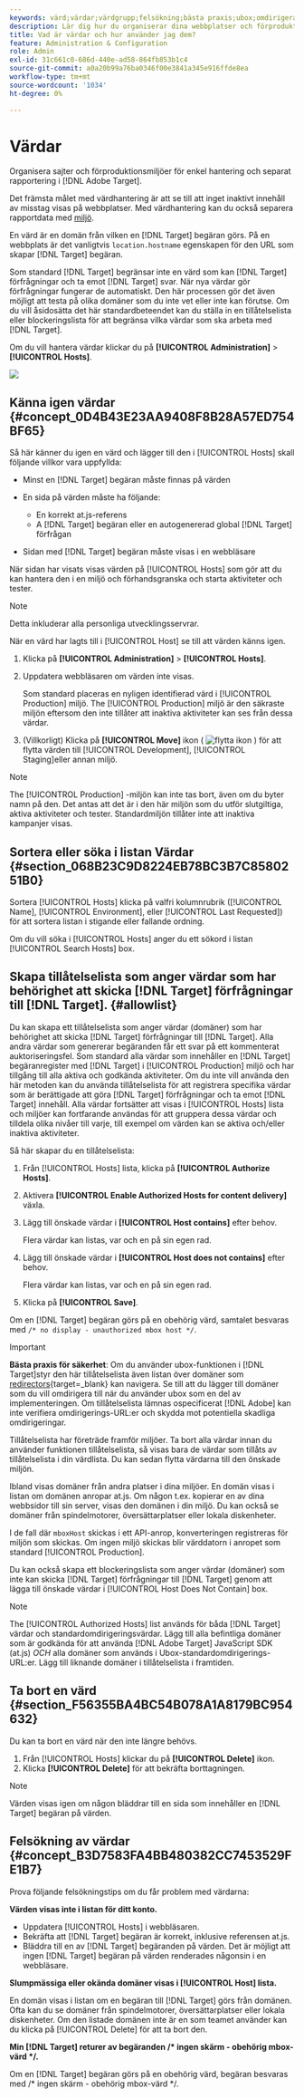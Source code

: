 ```yaml
---
keywords: värd;värdar;värdgrupp;felsökning;bästa praxis;ubox;omdirigera;omdirigera;vitlista;tillåtelselista;svartlista;blockeringslista
description: Lär dig hur du organiserar dina webbplatser och förproduktionsmiljöer för enkel hantering och separat rapportering i Adobe Target.
title: Vad är värdar och hur använder jag dem?
feature: Administration & Configuration
role: Admin
exl-id: 31c661c0-686d-440e-ad58-864fb853b1c4
source-git-commit: a0a20b99a76ba0346f00e3841a345e916ffde8ea
workflow-type: tm+mt
source-wordcount: '1034'
ht-degree: 0%

---
```


# Värdar

Organisera sajter och förproduktionsmiljöer för enkel hantering och separat rapportering i [!DNL Adobe Target].

Det främsta målet med värdhantering är att se till att inget inaktivt innehåll av misstag visas på webbplatser. Med värdhantering kan du också separera rapportdata med [miljö](/help/main/administrating-target/environments.md).

En värd är en domän från vilken en [!DNL Target] begäran görs. På en webbplats är det vanligtvis `location.hostname` egenskapen för den URL som skapar [!DNL Target] begäran.

Som standard [!DNL Target] begränsar inte en värd som kan [!DNL Target] förfrågningar och ta emot [!DNL Target] svar. När nya värdar gör förfrågningar fungerar de automatiskt. Den här processen gör det även möjligt att testa på olika domäner som du inte vet eller inte kan förutse. Om du vill åsidosätta det här standardbeteendet kan du ställa in en tillåtelselista eller blockeringslista för att begränsa vilka värdar som ska arbeta med [!DNL Target].

Om du vill hantera värdar klickar du på **[!UICONTROL Administration]** > **[!UICONTROL Hosts]**.

![](assets/hosts_list.png)

## Känna igen värdar {#concept_0D4B43E23AA9408F8B28A57ED754BF65}

Så här känner du igen en värd och lägger till den i [!UICONTROL Hosts] skall följande villkor vara uppfyllda:

* Minst en [!DNL Target] begäran måste finnas på värden
* En sida på värden måste ha följande:

   * En korrekt at.js-referens
   * A [!DNL Target] begäran eller en autogenererad global [!DNL Target] förfrågan

* Sidan med [!DNL Target] begäran måste visas i en webbläsare

När sidan har visats visas värden på [!UICONTROL Hosts] som gör att du kan hantera den i en miljö och förhandsgranska och starta aktiviteter och tester.

>[!NOTE]
>
>Detta inkluderar alla personliga utvecklingsservrar.

När en värd har lagts till i [!UICONTROL Host] se till att värden känns igen.

1. Klicka på **[!UICONTROL Administration]** > **[!UICONTROL Hosts]**.
1. Uppdatera webbläsaren om värden inte visas.

   Som standard placeras en nyligen identifierad värd i [!UICONTROL Production] miljö. The [!UICONTROL Production] miljö är den säkraste miljön eftersom den inte tillåter att inaktiva aktiviteter kan ses från dessa värdar.

1. (Villkorligt) Klicka på **[!UICONTROL Move]** ikon ( ![flytta ikon](/help/main/administrating-target/assets/icon-move.png) ) för att flytta värden till [!UICONTROL Development], [!UICONTROL Staging]eller annan miljö.

>[!NOTE]
>
>The [!UICONTROL Production] -miljön kan inte tas bort, även om du byter namn på den. Det antas att det är i den här miljön som du utför slutgiltiga, aktiva aktiviteter och tester. Standardmiljön tillåter inte att inaktiva kampanjer visas.

## Sortera eller söka i listan Värdar {#section_068B23C9D8224EB78BC3B7C8580251B0}

Sortera [!UICONTROL Hosts] klicka på valfri kolumnrubrik ([!UICONTROL Name], [!UICONTROL Environment], eller [!UICONTROL Last Requested]) för att sortera listan i stigande eller fallande ordning.

Om du vill söka i [!UICONTROL Hosts] anger du ett sökord i listan [!UICONTROL Search Hosts] box.

## Skapa tillåtelselista som anger värdar som har behörighet att skicka [!DNL Target] förfrågningar till [!DNL Target]. {#allowlist}

Du kan skapa ett tillåtelselista som anger värdar (domäner) som har behörighet att skicka [!DNL Target] förfrågningar till [!DNL Target]. Alla andra värdar som genererar begäranden får ett svar på ett kommenterat auktoriseringsfel. Som standard alla värdar som innehåller en [!DNL Target] begäranregister med [!DNL Target] i [!UICONTROL Production] miljö och har tillgång till alla aktiva och godkända aktiviteter. Om du inte vill använda den här metoden kan du använda tillåtelselista för att registrera specifika värdar som är berättigade att göra [!DNL Target] förfrågningar och ta emot [!DNL Target] innehåll. Alla värdar fortsätter att visas i [!UICONTROL Hosts] lista och miljöer kan fortfarande användas för att gruppera dessa värdar och tilldela olika nivåer till varje, till exempel om värden kan se aktiva och/eller inaktiva aktiviteter.

Så här skapar du en tillåtelselista:

1. Från [!UICONTROL Hosts] lista, klicka på **[!UICONTROL Authorize Hosts]**.
1. Aktivera **[!UICONTROL Enable Authorized Hosts for content delivery]** växla.
1. Lägg till önskade värdar i **[!UICONTROL Host contains]** efter behov.

   Flera värdar kan listas, var och en på sin egen rad.

1. Lägg till önskade värdar i **[!UICONTROL Host does not contains]** efter behov.

   Flera värdar kan listas, var och en på sin egen rad.

1. Klicka på **[!UICONTROL Save]**.

Om en [!DNL Target] begäran görs på en obehörig värd, samtalet besvaras med `/* no display - unauthorized mbox host */`.

>[!IMPORTANT]
>
>**Bästa praxis för säkerhet**: Om du använder ubox-funktionen i [!DNL Target]styr den här tillåtelselista även listan över domäner som [redirectors](https://developer.adobe.com/target/implement/email/working-with-redirectors/){target=_blank} kan navigera. Se till att du lägger till domäner som du vill omdirigera till när du använder ubox som en del av implementeringen. Om tillåtelselista lämnas ospecificerat [!DNL Adobe] kan inte verifiera omdirigerings-URL:er och skydda mot potentiella skadliga omdirigeringar.
>
>Tillåtelselista har företräde framför miljöer. Ta bort alla värdar innan du använder funktionen tillåtelselista, så visas bara de värdar som tillåts av tillåtelselista i din värdlista. Du kan sedan flytta värdarna till den önskade miljön.

Ibland visas domäner från andra platser i dina miljöer. En domän visas i listan om domänen anropar at.js. Om någon t.ex. kopierar en av dina webbsidor till sin server, visas den domänen i din miljö. Du kan också se domäner från spindelmotorer, översättarplatser eller lokala diskenheter.

I de fall där `mboxHost` skickas i ett API-anrop, konverteringen registreras för miljön som skickas. Om ingen miljö skickas blir värddatorn i anropet som standard [!UICONTROL Production].

Du kan också skapa ett blockeringslista som anger värdar (domäner) som inte kan skicka [!DNL Target] förfrågningar till [!DNL Target] genom att lägga till önskade värdar i [!UICONTROL Host Does Not Contain] box.

>[!NOTE]
>
>The [!UICONTROL Authorized Hosts] list används för båda [!DNL Target] värdar och standardomdirigeringsvärdar. Lägg till alla befintliga domäner som är godkända för att använda [!DNL Adobe Target] JavaScript SDK (at.js) *OCH* alla domäner som används i Ubox-standardomdirigerings-URL:er. Lägg till liknande domäner i tillåtelselista i framtiden.

## Ta bort en värd {#section_F56355BA4BC54B078A1A8179BC954632}

Du kan ta bort en värd när den inte längre behövs.

1. Från [!UICONTROL Hosts] klickar du på **[!UICONTROL Delete]** ikon.
1. Klicka **[!UICONTROL Delete]** för att bekräfta borttagningen.

>[!NOTE]
>
>Värden visas igen om någon bläddrar till en sida som innehåller en [!DNL Target] begäran på värden.

## Felsökning av värdar {#concept_B3D7583FA4BB480382CC7453529FE1B7}

Prova följande felsökningstips om du får problem med värdarna:

**Värden visas inte i listan för ditt konto.**

* Uppdatera [!UICONTROL Hosts] i webbläsaren.
* Bekräfta att [!DNL Target] begäran är korrekt, inklusive referensen at.js.
* Bläddra till en av [!DNL Target] begäranden på värden. Det är möjligt att ingen [!DNL Target] begäran på värden renderades någonsin i en webbläsare.

**Slumpmässiga eller okända domäner visas i [!UICONTROL Host] lista.**

En domän visas i listan om en begäran till [!DNL Target] görs från domänen. Ofta kan du se domäner från spindelmotorer, översättarplatser eller lokala diskenheter. Om den listade domänen inte är en som teamet använder kan du klicka på [!UICONTROL Delete] för att ta bort den.

**Min [!DNL Target] returer av begäranden /&#42; ingen skärm - obehörig mbox-värd &#42;/.**

Om en [!DNL Target] begäran görs på en obehörig värd, begäran besvaras med /&#42; ingen skärm - obehörig mbox-värd &#42;/.
